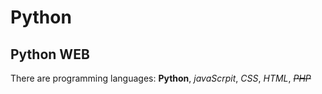 # Python
## Python WEB   
There are programming languages:  **Python**, *javaScrpit*, *CSS*, *HTML*, *~~PHP~~*
